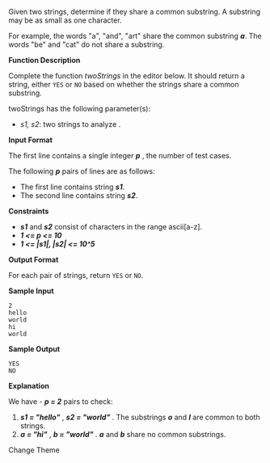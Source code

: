 Given two strings, determine if they share a common substring. A substring may be as small as one character.

For example, the words "a", "and", "art" share the common substring **_a_**. The words "be" and "cat" do not share a substring.

**Function Description**

Complete the function _twoStrings_ in the editor below. It should return a string, either `YES` or `NO` based on whether the strings share a common substring.

twoStrings has the following parameter(s):

- _s1, s2_: two strings to analyze .

**Input Format**

The first line contains a single integer **_p_** , the number of test cases.

The following **_p_** pairs of lines are as follows:

- The first line contains string **_s1_**.
- The second line contains string **_s2_**.

**Constraints**

- **_s1_** and **_s2_** consist of characters in the range ascii[a-z].
- **_1 <= p <= 10_**
- **_1 <= |s1|, |s2| <= 10^5_**

**Output Format**

For each pair of strings, return `YES` or `NO`.

**Sample Input**

```
2
hello
world
hi
world

```

**Sample Output**

```
YES
NO

```

**Explanation**

We have - **_p = 2_** pairs to check:

1. **_s1 = "hello"_** , **_s2 = "world"_** . The substrings **_o_** and **_l_** are common to both strings.
2. **_a = "hi"_** , **_b = "world"_** . **_a_** and **_b_** share no common substrings.

Change Theme
